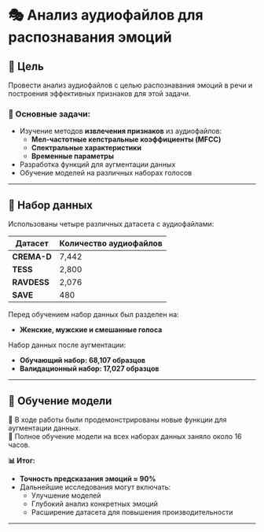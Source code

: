 # 🎭 Анализ аудиофайлов для распознавания эмоций  

## 📌 Цель  
Провести анализ аудиофайлов с целью распознавания эмоций в речи и построения эффективных признаков для этой задачи.  

### 🔹 Основные задачи:  
- Изучение методов **извлечения признаков** из аудиофайлов:  
  - **Мел-частотные кепстральные коэффициенты (MFCC)**  
  - **Спектральные характеристики**  
  - **Временные параметры**  
- Разработка функций для аугментации данных  
- Обучение моделей на различных наборах голосов  

---

## 📂 Набор данных  
Использованы четыре различных датасета с аудиофайлами:  

| Датасет  | Количество аудиофайлов |
|----------|------------------------|
| **CREMA-D** | 7,442  |
| **TESS**    | 2,800  |
| **RAVDESS** | 2,076  |
| **SAVE**    | 480    |

Перед обучением набор данных был разделен на:  
- **Женские, мужские и смешанные голоса**

Набор данных после аугментации: 
- **Обучающий набор: 68,107 образцов**  
- **Валидационный набор: 17,027 образцов**  

---

## 🚀 Обучение модели  
🔹 В ходе работы были продемонстрированы новые функции для аугментации данных.  
🔹 Полное обучение модели на всех наборах данных заняло около 16 часов.  

**📊 Итог:**  
- **Точность предсказания эмоций ≈ 90%**  
- Дальнейшие исследования могут включать:  
  - Улучшение моделей  
  - Глубокий анализ конкретных эмоций  
  - Расширение датасета для повышения производительности  

---
